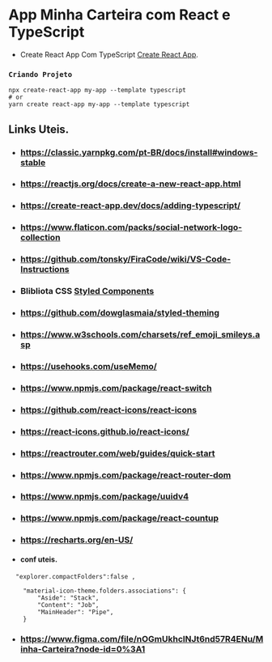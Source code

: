 # App Minha Carteira com React e TypeScript

* Create React App Com TypeScript [Create React App](https://create-react-app.dev/docs/adding-typescript/). 


### `Criando Projeto `

    npx create-react-app my-app --template typescript
    # or
    yarn create react-app my-app --template typescript

## Links Uteis.
* ###  https://classic.yarnpkg.com/pt-BR/docs/install#windows-stable

* ### https://reactjs.org/docs/create-a-new-react-app.html

* ### https://create-react-app.dev/docs/adding-typescript/

* ### https://www.flaticon.com/packs/social-network-logo-collection

* ### https://github.com/tonsky/FiraCode/wiki/VS-Code-Instructions

* ### Blibliota CSS  [Styled Components](https://styled-components.com/)

* ### https://github.com/dowglasmaia/styled-theming

* ### https://www.w3schools.com/charsets/ref_emoji_smileys.asp

* ### https://usehooks.com/useMemo/

* ### https://www.npmjs.com/package/react-switch

* ### https://github.com/react-icons/react-icons

* ### https://react-icons.github.io/react-icons/

* ### https://reactrouter.com/web/guides/quick-start

* ### https://www.npmjs.com/package/react-router-dom

* ### https://www.npmjs.com/package/uuidv4

* ### https://www.npmjs.com/package/react-countup

* ### https://recharts.org/en-US/

* #### conf uteis.
```
  "explorer.compactFolders":false ,
  
    "material-icon-theme.folders.associations": {    
        "Aside": "Stack",
        "Content": "Job",
        "MainHeader": "Pipe",
    }
```
* ### https://www.figma.com/file/nOGmUkhcINJt6nd57R4ENu/Minha-Carteira?node-id=0%3A1



